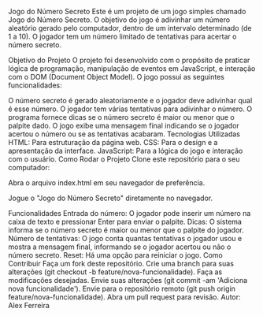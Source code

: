 Jogo do Número Secreto
Este é um projeto de um jogo simples chamado Jogo do Número Secreto. O objetivo do jogo é adivinhar um número aleatório gerado pelo computador, dentro de um intervalo determinado (de 1 a 10). O jogador tem um número limitado de tentativas para acertar o número secreto.

Objetivo do Projeto
O projeto foi desenvolvido com o propósito de praticar lógica de programação, manipulação de eventos em JavaScript, e interação com o DOM (Document Object Model). O jogo possui as seguintes funcionalidades:

O número secreto é gerado aleatoriamente e o jogador deve adivinhar qual é esse número.
O jogador tem várias tentativas para adivinhar o número.
O programa fornece dicas se o número secreto é maior ou menor que o palpite dado.
O jogo exibe uma mensagem final indicando se o jogador acertou o número ou se as tentativas acabaram.
Tecnologias Utilizadas
HTML: Para estruturação da página web.
CSS: Para o design e a apresentação da interface.
JavaScript: Para a lógica do jogo e interação com o usuário.
Como Rodar o Projeto
Clone este repositório para o seu computador:

Abra o arquivo index.html em seu navegador de preferência.

Jogue o "Jogo do Número Secreto" diretamente no navegador.

Funcionalidades
Entrada do número: O jogador pode inserir um número na caixa de texto e pressionar Enter para enviar o palpite.
Dicas: O sistema informa se o número secreto é maior ou menor que o palpite do jogador.
Número de tentativas: O jogo conta quantas tentativas o jogador usou e mostra a mensagem final, informando se o jogador acertou ou não o número secreto.
Reset: Há uma opção para reiniciar o jogo.
Como Contribuir
Faça um fork deste repositório.
Crie uma branch para suas alterações (git checkout -b feature/nova-funcionalidade).
Faça as modificações desejadas.
Envie suas alterações (git commit -am 'Adiciona nova funcionalidade').
Envie para o repositório remoto (git push origin feature/nova-funcionalidade).
Abra um pull request para revisão.
Autor: Alex Ferreira
